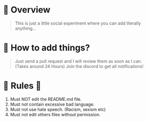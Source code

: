 # 👋 Overview
> This is just a little social experiment where you can add literally anything...

# 📝 How to add things?
> Just send a pull request and I will review them as soon as I can. (Takes around 24 Hours)
> Join the discord to get all notifications! 

# 🚨 Rules 🚨
1. Must NOT edit the README.md file.
2. Must not contain excessive bad language.
3. Must not use hate speech. (Racism, sexism etc)
4. Must not edit others files without permission. 
